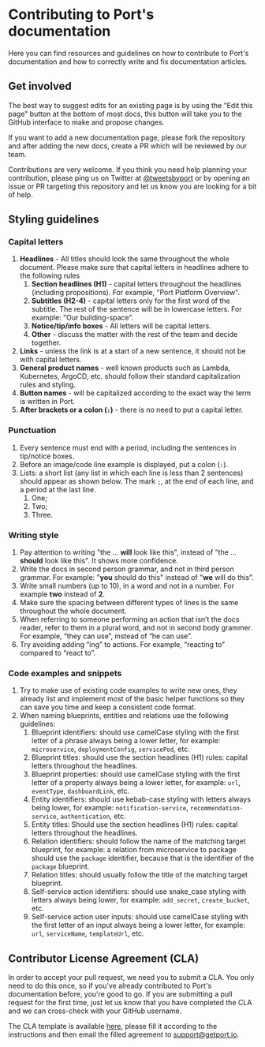 # Contributing to Port's documentation

Here you can find resources and guidelines on how to contribute to Port's documentation and how to correctly write and fix documentation articles.

## Get involved

The best way to suggest edits for an existing page is by using the "Edit this page" button at the bottom of most docs, this button will take you to the GitHub interface to make and propose changes.

If you want to add a new documentation page, please fork the repository and after adding the new docs, create a PR which will be reviewed by our team.

Contributions are very welcome. If you think you need help planning your contribution, please ping us on Twitter at [@tweetsbyport](https://mobile.twitter.com/tweetsbyport) or by opening an issue or PR targeting this repository and let us know you are looking for a bit of help.

## Styling guidelines

### Capital letters

1. **Headlines** - All titles should look the same throughout the whole document. Please make sure that capital letters in headlines adhere to the following rules
   1. **Section headlines (H1)** - capital letters throughout the headlines (including propositions). For example, "Port Platform Overview".
   2. **Subtitles (H2-4)** - capital letters only for the first word of the subtitle. The rest of the sentence will be in lowercase letters. For example: "Our building-space".
   3. **Notice/tip/info boxes** - All letters will be capital letters.
   4. **Other** - discuss the matter with the rest of the team and decide together.
2. **Links** - unless the link is at a start of a new sentence, it should not be with capital letters.
3. **General product names** - well known products such as Lambda, Kubernetes, ArgoCD, etc. should follow their standard capitalization rules and styling.
4. **Button names** - will be capitalized according to the exact way the term is written in Port.
5. **After brackets or a colon (`:`)** - there is no need to put a capital letter.

### Punctuation

1. Every sentence must end with a period, including the sentences in tip/notice boxes.
2. Before an image/code line example is displayed, put a colon (`:`).
3. Lists: a short list (any list in which each line is less than 2 sentences) should appear as shown below. The mark `;`, at the end of each line, and a period at the last line.
   1. One;
   2. Two;
   3. Three.

### Writing style

1. Pay attention to writing "the … **will** look like this", instead of "the … **should** look like this". It shows more confidence.
2. Write the docs in second person grammar, and not in third person grammar. For example: "**you** should do this" instead of "**we** will do this".
3. Write small numbers (up to 10), in a word and not in a number. For example **two** instead of **2**.
4. Make sure the spacing between different types of lines is the same throughout the whole document.
5. When referring to someone performing an action that isn’t the docs reader, refer to them in a plural word, and not in second body grammer. For example, “they can use”, instead of “he can use”.
6. Try avoiding adding “ing” to actions. For example, “reacting to” compared to “react to”.

### Code examples and snippets

1. Try to make use of existing code examples to write new ones, they already list and implement most of the basic helper functions so they can save you time and keep a consistent code format.
2. When naming blueprints, entities and relations use the following guidelines:
   1. Blueprint identifiers: should use camelCase styling with the first letter of a phrase always being a lower letter, for example: `microservice`, `deploymentConfig`, `servicePod`, etc.
   2. Blueprint titles: should use the section headlines (H1) rules: capital letters throughout the headlines.
   3. Blueprint properties: should use camelCase styling with the first letter of a property always being a lower letter, for example: `url`, `eventType`, `dashboardLink`, etc.
   4. Entity identifiers: should use kebab-case styling with letters always being lower, for example: `notification-service`, `recommendation-service`, `authentication`, etc.
   5. Entity titles: Should use the section headlines (H1) rules: capital letters throughout the headlines.
   6. Relation identifiers: should follow the name of the matching target blueprint, for example: a relation from microservice to package should use the `package` identifier, because that is the identifier of the `package` blueprint.
   7. Relation titles: should usually follow the title of the matching target blueprint.
   8. Self-service action identifiers: should use snake_case styling with letters always being lower, for example: `add_secret`, `create_bucket`, etc.
   9. Self-service action user inputs: should use camelCase styling with the first letter of an input always being a lower letter, for example: `url`, `serviceName`, `templateUrl`, etc.

## Contributor License Agreement (CLA)

In order to accept your pull request, we need you to submit a CLA. You only need to do this once, so if you've already contributed to Port's documentation before, you're good to go. If you are submitting a pull request for the first time, just let us know that you have completed the CLA and we can cross-check with your GitHub username.

The CLA template is available [here](./contributor-license-agreement.txt), please fill it according to the instructions and then email the filled agreement to [support@getport.io](mailto:support@getport.io).
